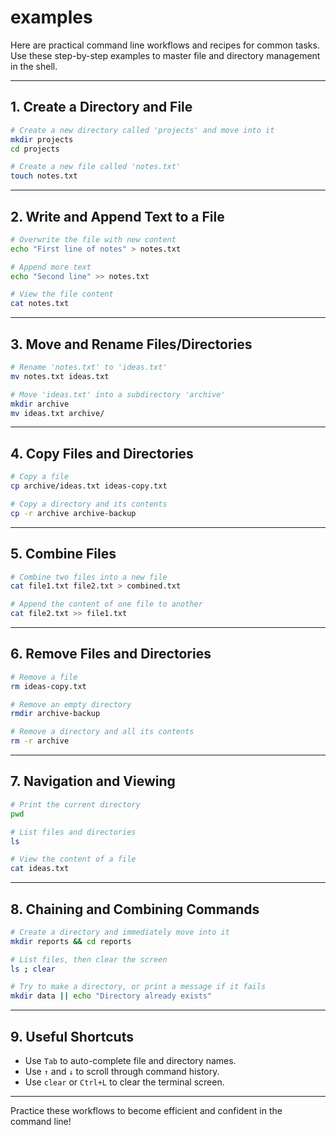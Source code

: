 # examples

Here are practical command line workflows and recipes for common tasks. Use these step-by-step examples to master file and directory management in the shell.

---

## 1. Create a Directory and File

```bash
# Create a new directory called 'projects' and move into it
mkdir projects
cd projects

# Create a new file called 'notes.txt'
touch notes.txt
```

---

## 2. Write and Append Text to a File

```bash
# Overwrite the file with new content
echo "First line of notes" > notes.txt

# Append more text
echo "Second line" >> notes.txt

# View the file content
cat notes.txt
```

---

## 3. Move and Rename Files/Directories

```bash
# Rename 'notes.txt' to 'ideas.txt'
mv notes.txt ideas.txt

# Move 'ideas.txt' into a subdirectory 'archive'
mkdir archive
mv ideas.txt archive/
```

---

## 4. Copy Files and Directories

```bash
# Copy a file
cp archive/ideas.txt ideas-copy.txt

# Copy a directory and its contents
cp -r archive archive-backup
```

---

## 5. Combine Files

```bash
# Combine two files into a new file
cat file1.txt file2.txt > combined.txt

# Append the content of one file to another
cat file2.txt >> file1.txt
```

---

## 6. Remove Files and Directories

```bash
# Remove a file
rm ideas-copy.txt

# Remove an empty directory
rmdir archive-backup

# Remove a directory and all its contents
rm -r archive
```

---

## 7. Navigation and Viewing

```bash
# Print the current directory
pwd

# List files and directories
ls

# View the content of a file
cat ideas.txt
```

---

## 8. Chaining and Combining Commands

```bash
# Create a directory and immediately move into it
mkdir reports && cd reports

# List files, then clear the screen
ls ; clear

# Try to make a directory, or print a message if it fails
mkdir data || echo "Directory already exists"
```

---

## 9. Useful Shortcuts

- Use `Tab` to auto-complete file and directory names.
- Use `↑` and `↓` to scroll through command history.
- Use `clear` or `Ctrl+L` to clear the terminal screen.

---

Practice these workflows to become efficient and confident in the command line!
